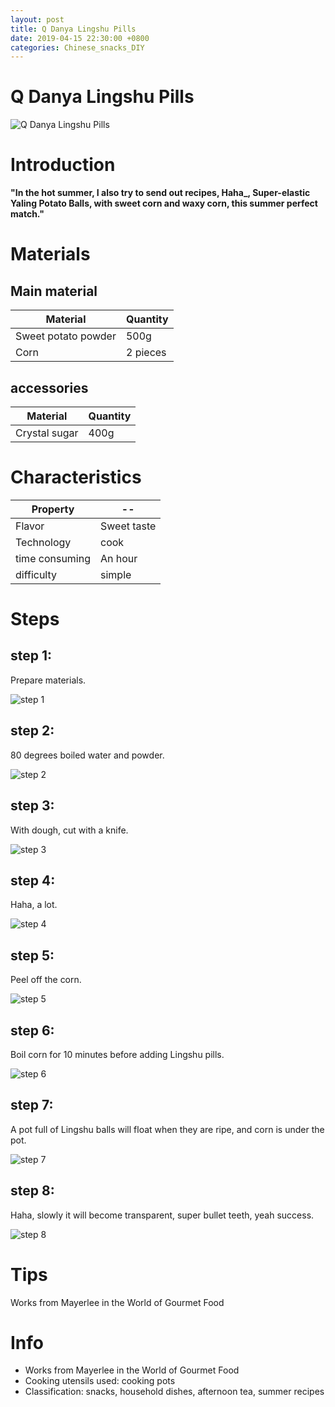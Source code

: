 ```yaml
---
layout: post
title: Q Danya Lingshu Pills
date: 2019-04-15 22:30:00 +0800
categories: Chinese_snacks_DIY
---
```


# Q Danya Lingshu Pills

![Q Danya Lingshu Pills]({{site.baseurl}}/img/406956/406956.jpg)

# Introduction

**"In the hot summer, I also try to send out recipes, Haha_, Super-elastic Yaling Potato Balls, with sweet corn and waxy corn, this summer perfect match."**

# Materials


## Main material

Material|Quantity
--|--
Sweet potato powder|500g
Corn|2 pieces

## accessories

Material|Quantity
--|--
Crystal sugar|400g

# Characteristics

Property|--
--|--
Flavor|Sweet taste
Technology|cook
time consuming|An hour
difficulty|simple

# Steps

## step 1:

Prepare materials.

![step 1]({{site.baseurl}}/img/406956/1.jpg)

## step 2:

80 degrees boiled water and powder.

![step 2]({{site.baseurl}}/img/406956/2.jpg)

## step 3:

With dough, cut with a knife.

![step 3]({{site.baseurl}}/img/406956/3.jpg)

## step 4:

Haha, a lot.

![step 4]({{site.baseurl}}/img/406956/4.jpg)

## step 5:

Peel off the corn.

![step 5]({{site.baseurl}}/img/406956/5.jpg)

## step 6:

Boil corn for 10 minutes before adding Lingshu pills.

![step 6]({{site.baseurl}}/img/406956/6.jpg)

## step 7:

A pot full of Lingshu balls will float when they are ripe, and corn is under the pot.

![step 7]({{site.baseurl}}/img/406956/7.jpg)

## step 8:

Haha, slowly it will become transparent, super bullet teeth, yeah success.

![step 8]({{site.baseurl}}/img/406956/8.jpg)

# Tips

Works from Mayerlee in the World of Gourmet Food

# Info

- Works from Mayerlee in the World of Gourmet Food
- Cooking utensils used: cooking pots
- Classification: snacks, household dishes, afternoon tea, summer recipes